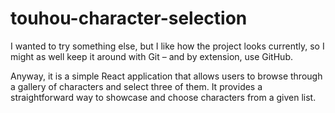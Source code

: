 # touhou-character-selection
I wanted to try something else, but I like how the project looks currently, so I might as well keep it around with Git – and by extension, use GitHub.

Anyway, it is a simple React application that allows users to browse through a gallery of characters and select three of them. It provides a straightforward way to showcase and choose characters from a given list.
